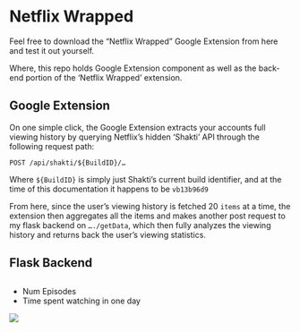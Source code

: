 # Netflix Wrapped

Feel free to download the “Netflix Wrapped” Google Extension from here and test it out yourself.

Where, this repo holds Google Extension component as well as the back-end portion of the ‘Netflix Wrapped’ extension.

## Google Extension

On one simple click, the Google Extension extracts your accounts full viewing history by querying Netflix’s hidden ‘Shakti’ API through the following request path: 

```
POST /api/shakti/${BuildID}/…
```
Where `${BuildID}` is simply just Shakti’s current build identifier, and at the time of this documentation it happens to be `vb13b96d9`

From here, since the user’s viewing history is fetched 20 `items` at a time, the extension then aggregates all the items and makes another post request to my flask backend on `…./getData`, which then fully analyzes the viewing history and returns back the user’s viewing statistics.  

## Flask Backend


##
- Num Episodes
- Time spent watching in one day 


[![](https://data.jsdelivr.com/v1/package/npm/chart.js/badge)](https://www.jsdelivr.com/package/npm/chart.js)
